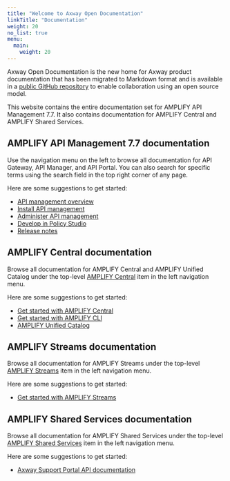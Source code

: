 ```yaml
---
title: "Welcome to Axway Open Documentation"
linkTitle: "Documentation"
weight: 20
no_list: true
menu:
  main:
    weight: 20
---
```


Axway Open Documentation is the new home for Axway product documentation that has been migrated to Markdown format and is available in a [public GitHub repository](https://github.com/Axway/axway-open-docs) to enable collaboration using an open source model.

This website contains the entire documentation set for AMPLIFY API Management 7.7. It also contains documentation for AMPLIFY Central and AMPLIFY Shared Services.

## AMPLIFY API Management 7.7 documentation

Use the navigation menu on the left to browse all documentation for API Gateway, API Manager, and API Portal. You can also search for specific terms using the search field in the top right corner of any page.

Here are some suggestions to get started:

* [API management overview](/docs/api_mgmt_overview/)
* [Install API management](/docs/apim_installation/)
* [Administer API management](/docs/apim_administration/)
* [Develop in Policy Studio](/docs/apim_policydev/)
* [Release notes](/docs/apim_relnotes/)

## AMPLIFY Central documentation

Browse all documentation for AMPLIFY Central and AMPLIFY Unified Catalog under the top-level [AMPLIFY Central](/docs/central/) item in the left navigation menu.

Here are some suggestions to get started:

* [Get started with AMPLIFY Central](/docs/central/quickstart/)
* [Get started with AMPLIFY CLI](/docs/central/cli_getstarted/)
* [AMPLIFY Unified Catalog](/docs/central/catalog/)

## AMPLIFY Streams documentation

Browse all documentation for AMPLIFY Streams under the top-level [AMPLIFY Streams](/docs/streams/) item in the left navigation menu.

Here are some suggestions to get started:

* [Get started with AMPLIFY Streams](/docs/streams/quickstart/)

## AMPLIFY Shared Services documentation

Browse all documentation for AMPLIFY Shared Services under the top-level [AMPLIFY Shared Services](/docs/shared_services/) item in the left navigation menu.

Here are some suggestions to get started:

* [Axway Support Portal API documentation](/docs/shared_services/supportapi/)
